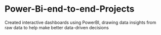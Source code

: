 # Power-Bi-end-to-end-Projects

Created interactive dashboards using PowerBI, drawing data insights from raw data to help make better data-driven decisions
